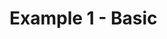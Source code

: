 # Example 1 - Basic

<ClientOnly>
  <Example1 />
</ClientOnly>

<script setup lang="ts">  
// import Example1 from './.vuepress/components/Example1.vue'
</script>
